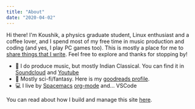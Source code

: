 ```yaml
---
title: "About"
date: "2020-04-02"
---
```


Hi there! I'm Koushik, a physics graduate student, Linux enthusiast and a coffee lover, and I spend most of my free time in music production and coding (and yes, I play PC games too). This is mostly a place for me to [share things that I write](https://koushikv.netlify.app/posts). Feel free to explore and thanks for stopping by!

- :musical_keyboard: I do produce music, but mostly Indian Classical. You can find it in [Soundcloud](https://www.soundcloud.com/vkoushik) and [Youtube](https://www.youtube.com/channel/UCDefv-sGUjZRtz56C-WISbQ)
- :book: Mostly sci-fi/fantasy. Here is my [goodreads profile](https://www.goodreads.com/user/show/37385970-koushik).
- :computer: I live by [Spacemacs](https://www.spacemacs.org/) [org-mode](https://orgmode.org/) and... VSCode

You can read about how I build and manage this site [here](https://vkoushik.netlify.app/howsite).

